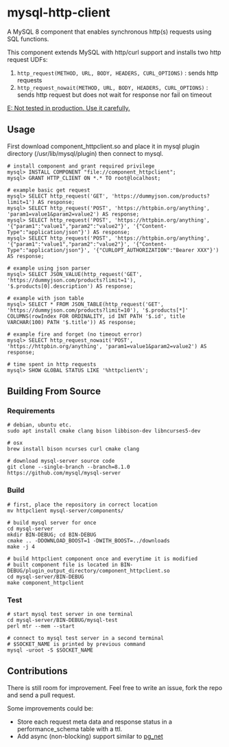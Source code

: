 mysql-http-client
=================

A MySQL 8 component that enables synchronous http(s) requests using SQL functions. 

This component extends MySQL with http/curl support and installs two http request UDFs:

1. ``http_request(METHOD, URL, BODY, HEADERS, CURL_OPTIONS)`` : sends http requests
2. ``http_request_nowait(METHOD, URL, BODY, HEADERS, CURL_OPTIONS)`` : sends http request but does not wait for response nor fail on timeout

<ins>E: Not tested in production. Use it carefully.</ins>

## Usage

First download component_httpclient.so and place it in mysql plugin directory (/usr/lib/mysql/plugin) then connect to mysql.

    # install component and grant required privilege
    mysql> INSTALL COMPONENT "file://component_httpclient";
    mysql> GRANT HTTP_CLIENT ON *.* TO root@localhost;

    # example basic get request
    mysql> SELECT http_request('GET', 'https://dummyjson.com/products?limit=1') AS response;
    mysql> SELECT http_request('POST', 'https://httpbin.org/anything', 'param1=value1&param2=value2') AS response;
    mysql> SELECT http_request('POST', 'https://httpbin.org/anything', '{"param1":"value1","param2":"value2"}', '{"Content-Type":"application/json"}') AS response;
    mysql> SELECT http_request('POST', 'https://httpbin.org/anything', '{"param1":"value1","param2":"value2"}', '{"Content-Type":"application/json"}', '{"CURLOPT_AUTHORIZATION":"Bearer XXX"}') AS response;

    # example using json parser
    mysql> SELECT JSON_VALUE(http_request('GET', 'https://dummyjson.com/products?limit=1'), '$.products[0].description') AS response;

    # example with json table
    mysql> SELECT * FROM JSON_TABLE(http_request('GET', 'https://dummyjson.com/products?limit=10'), '$.products[*]' COLUMNS(rowIndex FOR ORDINALITY, id INT PATH '$.id', title VARCHAR(100) PATH '$.title')) AS response;

    # example fire and forget (no timeout error)
    mysql> SELECT http_request_nowait('POST', 'https://httpbin.org/anything', 'param1=value1&param2=value2') AS response;

    # time spent in http requests
    mysql> SHOW GLOBAL STATUS LIKE '%httpclient%';


## Building From Source

### Requirements

    # debian, ubuntu etc.
    sudo apt install cmake clang bison libbison-dev libncurses5-dev

    # osx
    brew install bison ncurses curl cmake clang

    # download mysql-server source code
    git clone --single-branch --branch=8.1.0 https://github.com/mysql/mysql-server

### Build

    # first, place the repository in correct location
    mv httpclient mysql-server/components/

    # build mysql server for once
    cd mysql-server
    mkdir BIN-DEBUG; cd BIN-DEBUG
    cmake .. -DDOWNLOAD_BOOST=1 -DWITH_BOOST=../downloads
    make -j 4

    # build httpclient component once and everytime it is modified
    # built component file is located in BIN-DEBUG/plugin_output_directory/component_httpclient.so
    cd mysql-server/BIN-DEBUG
    make component_httpclient

### Test

    # start mysql test server in one terminal
    cd mysql-server/BIN-DEBUG/mysql-test
    perl mtr --mem --start

    # connect to mysql test server in a second terminal
    # $SOCKET_NAME is printed by previous command
    mysql -uroot -S $SOCKET_NAME

## Contributions

There is still room for improvement. Feel free to write an issue, fork the repo and send a pull request.

Some improvements could be:

- Store each request meta data and response status in a performance_schema table with a ttl.
- Add async (non-blocking) support similar to [pg_net](https://github.com/supabase/pg_net)
